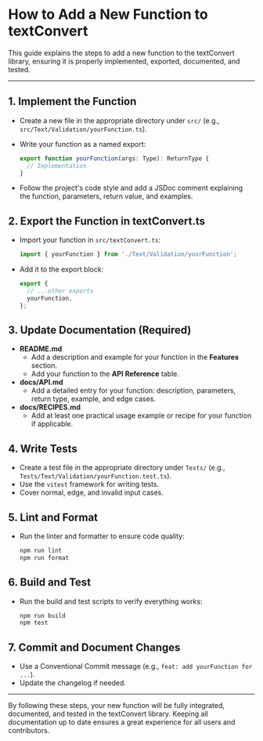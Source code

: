 # How to Add a New Function to textConvert

This guide explains the steps to add a new function to the textConvert library, ensuring it is properly implemented, exported, documented, and tested.

---

## 1. Implement the Function

- Create a new file in the appropriate directory under `src/` (e.g., `src/Text/Validation/yourFunction.ts`).
- Write your function as a named export:

  ```ts
  export function yourFunction(args: Type): ReturnType {
    // Implementation
  }
  ```

- Follow the project's code style and add a JSDoc comment explaining the function, parameters, return value, and examples.

## 2. Export the Function in textConvert.ts

- Import your function in `src/textConvert.ts`:

  ```ts
  import { yourFunction } from './Text/Validation/yourFunction';
  ```

- Add it to the export block:

  ```ts
  export {
    // ...other exports
    yourFunction,
  };
  ```

## 3. Update Documentation (Required)

- **README.md**
  - Add a description and example for your function in the **Features** section.
  - Add your function to the **API Reference** table.
- **docs/API.md**
  - Add a detailed entry for your function: description, parameters, return type, example, and edge cases.
- **docs/RECIPES.md**
  - Add at least one practical usage example or recipe for your function if applicable.

## 4. Write Tests

- Create a test file in the appropriate directory under `Tests/` (e.g., `Tests/Text/Validation/yourFunction.test.ts`).
- Use the `vitest` framework for writing tests.
- Cover normal, edge, and invalid input cases.

## 5. Lint and Format

- Run the linter and formatter to ensure code quality:

  ```sh
  npm run lint
  npm run format
  ```

## 6. Build and Test

- Run the build and test scripts to verify everything works:

  ```sh
  npm run build
  npm test
  ```

## 7. Commit and Document Changes

- Use a Conventional Commit message (e.g., `feat: add yourFunction for ...`).
- Update the changelog if needed.

---

By following these steps, your new function will be fully integrated, documented, and tested in the textConvert library. Keeping all documentation up to date ensures a great experience for all users and contributors.
